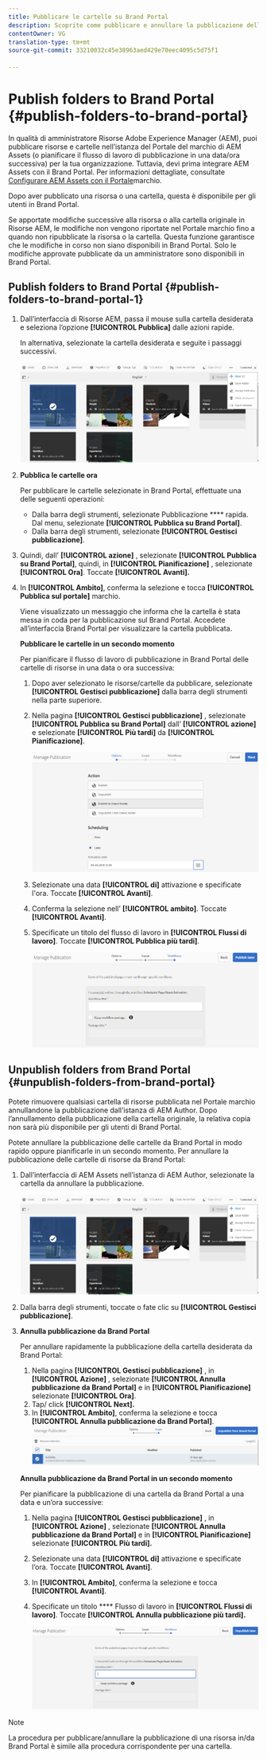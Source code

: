 ```yaml
---
title: Pubblicare le cartelle su Brand Portal
description: Scoprite come pubblicare e annullare la pubblicazione delle cartelle in Brand Portal.
contentOwner: VG
translation-type: tm+mt
source-git-commit: 33210032c45e38963aed429e70eec4095c5d75f1

---
```



# Publish folders to Brand Portal {#publish-folders-to-brand-portal}

In qualità di amministratore Risorse Adobe Experience Manager (AEM), puoi pubblicare risorse e cartelle nell’istanza del Portale del marchio di AEM Assets (o pianificare il flusso di lavoro di pubblicazione in una data/ora successiva) per la tua organizzazione. Tuttavia, devi prima integrare AEM Assets con il Brand Portal. Per informazioni dettagliate, consultate [Configurare AEM Assets con il Portale](configure-aem-assets-with-brand-portal.md)marchio.

Dopo aver pubblicato una risorsa o una cartella, questa è disponibile per gli utenti in Brand Portal.

Se apportate modifiche successive alla risorsa o alla cartella originale in Risorse AEM, le modifiche non vengono riportate nel Portale marchio fino a quando non ripubblicate la risorsa o la cartella. Questa funzione garantisce che le modifiche in corso non siano disponibili in Brand Portal. Solo le modifiche approvate pubblicate da un amministratore sono disponibili in Brand Portal.

## Publish folders to Brand Portal {#publish-folders-to-brand-portal-1}

1. Dall’interfaccia di Risorse AEM, passa il mouse sulla cartella desiderata e seleziona l’opzione **[!UICONTROL Pubblica]** dalle azioni rapide.

   In alternativa, selezionate la cartella desiderata e seguite i passaggi successivi.

   ![publish2bp](assets/publish2bp.png)

2. **Pubblica le cartelle ora**

   Per pubblicare le cartelle selezionate in Brand Portal, effettuate una delle seguenti operazioni:

   * Dalla barra degli strumenti, selezionate Pubblicazione **** rapida. Dal menu, selezionate **[!UICONTROL Pubblica su Brand Portal]**.
   * Dalla barra degli strumenti, selezionate **[!UICONTROL Gestisci pubblicazione]**.

3. Quindi, dall’ **[!UICONTROL azione]** , selezionate **[!UICONTROL Pubblica su Brand Portal]**, quindi, in **[!UICONTROL Pianificazione]** , selezionate **[!UICONTROL Ora]**. Toccate **[!UICONTROL Avanti].**
4. In **[!UICONTROL Ambito]**, conferma la selezione e tocca **[!UICONTROL Pubblica sul portale]** marchio.

   Viene visualizzato un messaggio che informa che la cartella è stata messa in coda per la pubblicazione sul Brand Portal. Accedete all’interfaccia Brand Portal per visualizzare la cartella pubblicata.

   **Pubblicare le cartelle in un secondo momento**

   Per pianificare il flusso di lavoro di pubblicazione in Brand Portal delle cartelle di risorse in una data o ora successiva:

   1. Dopo aver selezionato le risorse/cartelle da pubblicare, selezionate **[!UICONTROL Gestisci pubblicazione]** dalla barra degli strumenti nella parte superiore.
   2. Nella pagina **[!UICONTROL Gestisci pubblicazione]** , selezionate **[!UICONTROL Pubblica su Brand Portal]** dall’ **[!UICONTROL azione]** e selezionate **[!UICONTROL Più tardi]** da **[!UICONTROL Pianificazione]**.

      ![publishlaterbp](assets/publishlaterbp.png)

   3. Selezionate una data **[!UICONTROL di]** attivazione e specificate l&#39;ora. Toccate **[!UICONTROL Avanti]**.
   4. Conferma la selezione nell’ **[!UICONTROL ambito]**. Toccate **[!UICONTROL Avanti]**.
   5. Specificate un titolo del flusso di lavoro in **[!UICONTROL Flussi di lavoro]**. Toccate **[!UICONTROL Pubblica più tardi]**.

      ![manageschedulepub](assets/manageschedulepub.png)

## Unpublish folders from Brand Portal {#unpublish-folders-from-brand-portal}

Potete rimuovere qualsiasi cartella di risorse pubblicata nel Portale marchio annullandone la pubblicazione dall’istanza di AEM Author. Dopo l’annullamento della pubblicazione della cartella originale, la relativa copia non sarà più disponibile per gli utenti di Brand Portal.

Potete annullare la pubblicazione delle cartelle da Brand Portal in modo rapido oppure pianificarle in un secondo momento. Per annullare la pubblicazione delle cartelle di risorse da Brand Portal:

1. Dall’interfaccia di AEM Assets nell’istanza di AEM Author, selezionate la cartella da annullare la pubblicazione.

   ![publish2bp-1](assets/publish2bp-1.png)

2. Dalla barra degli strumenti, toccate o fate clic su **[!UICONTROL Gestisci pubblicazione]**.

3. **Annulla pubblicazione da Brand Portal**

   Per annullare rapidamente la pubblicazione della cartella desiderata da Brand Portal:

   1. Nella pagina **[!UICONTROL Gestisci pubblicazione]** , in **[!UICONTROL Azione]** , selezionate **[!UICONTROL Annulla pubblicazione da Brand Portal]** e in **[!UICONTROL Pianificazione]** selezionate **[!UICONTROL Ora]**.
   2. Tap/ click **[!UICONTROL Next].**
   3. In **[!UICONTROL Ambito]**, conferma la selezione e tocca **[!UICONTROL Annulla pubblicazione da Brand Portal]**.
   ![confirm-unpublish](assets/confirm-unpublish.png)

   **Annulla pubblicazione da Brand Portal in un secondo momento**

   Per pianificare la pubblicazione di una cartella da Brand Portal a una data e un’ora successive:

   1. Nella pagina **[!UICONTROL Gestisci pubblicazione]** , in **[!UICONTROL Azione]** , selezionate **[!UICONTROL Annulla pubblicazione da Brand Portal]** e in **[!UICONTROL Pianificazione]** selezionate **[!UICONTROL Più tardi].**
   2. Selezionate una data **[!UICONTROL di]** attivazione e specificate l’ora. Toccate **[!UICONTROL Avanti]**.
   3. In **[!UICONTROL Ambito]**, conferma la selezione e tocca **[!UICONTROL Avanti]**.
   4. Specificate un titolo **** Flusso di lavoro in **[!UICONTROL Flussi di lavoro]**. Toccate **[!UICONTROL Annulla pubblicazione più tardi].**

      ![flussi di lavoro non pubblicati](assets/unpublishworkflows.png)


>[!NOTE]
>
>La procedura per pubblicare/annullare la pubblicazione di una risorsa in/da Brand Portal è simile alla procedura corrispondente per una cartella.
